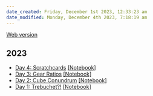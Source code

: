 ```yaml
---
date_created: Friday, December 1st 2023, 12:33:23 am
date_modified: Monday, December 4th 2023, 7:18:19 am
---
```


[Web version](https://saberzero1.github.io/advent-of-code/)

## 2023

- [Day 4: Scratchcards](https://saberzero1.github.io/advent-of-code/2023/day/4.html) [\[Notebook\]](2023/day/4.ipynb)
- [Day 3: Gear Ratios](https://saberzero1.github.io/advent-of-code/2023/day/3.html) [\[Notebook\]](2023/day/3.ipynb)
- [Day 2: Cube Conundrum](https://saberzero1.github.io/advent-of-code/2023/day/2.html) [\[Notebook\]](2023/day/2.ipynb)
- [Day 1: Trebuchet?!](https://saberzero1.github.io/advent-of-code/2023/day/1.html) [\[Notebook\]](2023/day/1.ipynb)
